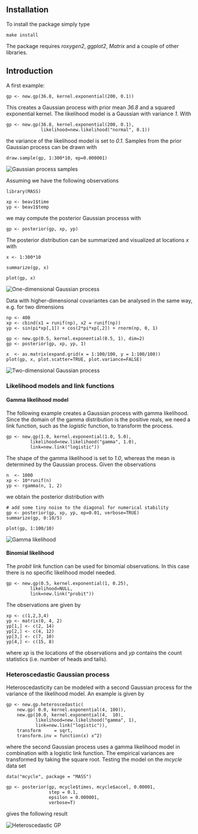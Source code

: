 ## Installation

To install the package simply type

	make install

The package requires *roxygen2*, *ggplot2*, *Matrix* and a couple of other libraries.

## Introduction

A first example:

	gp <- new.gp(36.8, kernel.exponential(200, 0.1))

This creates a Gaussian process with prior mean *36.8* and a squared exponential kernel. The likelihood model is a Gaussian with variance *1*. With

	gp <- new.gp(36.8, kernel.exponential(200, 0.1),
	      	     likelihood=new.likelihood("normal", 0.1))

the variance of the likelihood model is set to *0.1*. Samples from the prior Gaussian process can be drawn with

	draw.sample(gp, 1:300*10, ep=0.000001)

![Gaussian process samples](demo/gp1d.samples.png)

Assuming we have the following observations

	library(MASS)

	xp <- beav1$time
	yp <- beav1$temp

we may compute the posterior Gaussian processs with

	gp <- posterior(gp, xp, yp)

The posterior distribution can be summarized and visualized at locations *x* with

	x <- 1:300*10

	summarize(gp, x)

	plot(gp, x)

![One-dimensional Gaussian process](demo/gp1d.png)

Data with higher-dimensional covariantes can be analysed in the same way, e.g. for two dimensions

	np <- 400
	xp <- cbind(x1 = runif(np), x2 = runif(np))
	yp <- sin(pi*xp[,1]) + cos(2*pi*xp[,2]) + rnorm(np, 0, 1)

	gp <- new.gp(0.5, kernel.exponential(0.5, 1), dim=2)
	gp <- posterior(gp, xp, yp, 1)

	x  <- as.matrix(expand.grid(x = 1:100/100, y = 1:100/100))
	plot(gp, x, plot.scatter=TRUE, plot.variance=FALSE)

![Two-dimensional Gaussian process](demo/gp2d.png)

### Likelihood models and link functions

#### Gamma likelihood model

The following example creates a Gaussian process with gamma likelihood. Since the domain of the gamma distribution is the positive reals, we need a link function, such as the *logistic* function, to transform the process.

	gp <- new.gp(1.0, kernel.exponential(1.0, 5.0),
		     likelihood=new.likelihood("gamma", 1.0),
		     link=new.link("logistic"))

The shape of the gamma likelihood is set to *1.0*, whereas the mean is determined by the Gaussian process. Given the observations

	n  <- 1000
	xp <- 10*runif(n)
	yp <- rgamma(n, 1, 2)

we obtain the posterior distribution with

	# add some tiny noise to the diagonal for numerical stability
	gp <- posterior(gp, xp, yp, ep=0.01, verbose=TRUE)
	summarize(gp, 0:10/5)

	plot(gp, 1:100/10)

![Gamma likelihood](demo/gamma.png)

#### Binomial likelihood

The *probit* link function can be used for binomial observations. In this case there is no specific likelihood model needed.

	gp <- new.gp(0.5, kernel.exponential(1, 0.25),
		     likelihood=NULL,
		     link=new.link("probit"))

The observations are given by

	xp <- c(1,2,3,4)
	yp <- matrix(0, 4, 2)
	yp[1,] <- c(2, 14)
	yp[2,] <- c(4, 12)
	yp[3,] <- c(7, 10)
	yp[4,] <- c(15, 8)

where *xp* is the locations of the observations and *yp* contains the count statistics (i.e. number of heads and tails).

### Heteroscedastic Gaussian process

Heteroscedasticity can be modeled with a second Gaussian process for the variance of the likelihood model. An example is given by

	gp <- new.gp.heteroscedastic(
		new.gp( 0.0, kernel.exponential(4, 100)),
		new.gp(10.0, kernel.exponential(4,  10),
		       likelihood=new.likelihood("gamma", 1),
		       link=new.link("logistic")),
		transform     = sqrt,
		transform.inv = function(x) x^2)

where the second Gaussian process uses a gamma likelihood model in combination with a logistic link function. The empirical variances are transformed by taking the square root. Testing the model on the *mcycle* data set

	data("mcycle", package = "MASS")

	gp <- posterior(gp, mcycle$times, mcycle$accel, 0.00001,
	                step = 0.1,
	                epsilon = 0.000001,
	                verbose=T)

gives the following result

![Heteroscedastic GP](demo/mcycle.png)

